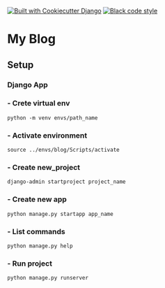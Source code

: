 [![Built with Cookiecutter Django](https://img.shields.io/badge/built%20with-Cookiecutter%20Django-ff69b4.svg?logo=cookiecutter)](https://github.com/pydanny/cookiecutter-django/)
[![Black code style](https://img.shields.io/badge/code%20style-black-000000.svg)](https://github.com/ambv/black)
# My Blog

## Setup

### Django App

### - Crete virtual env
```
python -m venv envs/path_name
```

### - Activate environment
```
source ../envs/blog/Scripts/activate
```

### - Create new_project
```
django-admin startproject project_name
```

### - Create new app
```
python manage.py startapp app_name
```

### - List commands
```
python manage.py help
```

### - Run project
```
python manage.py runserver
```